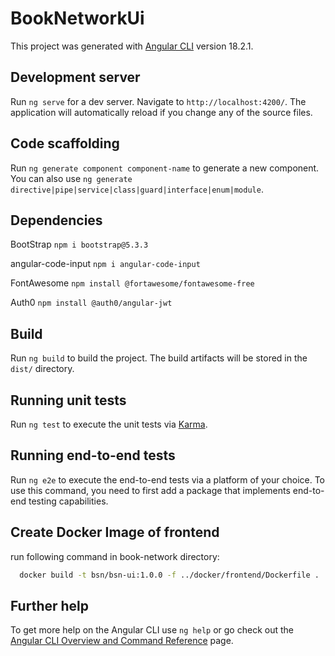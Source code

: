 # BookNetworkUi

This project was generated with [Angular CLI](https://github.com/angular/angular-cli) version 18.2.1.

## Development server

Run `ng serve` for a dev server. Navigate to `http://localhost:4200/`. The application will automatically reload if you change any of the source files.

## Code scaffolding

Run `ng generate component component-name` to generate a new component. You can also use `ng generate directive|pipe|service|class|guard|interface|enum|module`.

## Dependencies
BootStrap 
`npm i bootstrap@5.3.3`

angular-code-input 
`npm i angular-code-input`

FontAwesome 
`npm install @fortawesome/fontawesome-free`

Auth0 
`npm install @auth0/angular-jwt`

## Build

Run `ng build` to build the project. The build artifacts will be stored in the `dist/` directory.

## Running unit tests

Run `ng test` to execute the unit tests via [Karma](https://karma-runner.github.io).

## Running end-to-end tests

Run `ng e2e` to execute the end-to-end tests via a platform of your choice. To use this command, you need to first add a package that implements end-to-end testing capabilities.

## Create Docker Image of frontend 
run following command in book-network directory:

```bash
  docker build -t bsn/bsn-ui:1.0.0 -f ../docker/frontend/Dockerfile .
```

## Further help

To get more help on the Angular CLI use `ng help` or go check out the [Angular CLI Overview and Command Reference](https://angular.dev/tools/cli) page.
